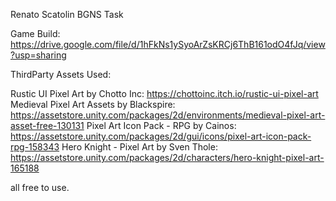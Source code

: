 Renato Scatolin BGNS Task

Game Build: https://drive.google.com/file/d/1hFkNs1ySyoArZsKRCj6ThB161odO4fJq/view?usp=sharing

ThirdParty Assets Used: 

Rustic UI Pixel Art by Chotto Inc: https://chottoinc.itch.io/rustic-ui-pixel-art
Medieval Pixel Art Assets by Blackspire: https://assetstore.unity.com/packages/2d/environments/medieval-pixel-art-asset-free-130131
Pixel Art Icon Pack - RPG by Cainos: https://assetstore.unity.com/packages/2d/gui/icons/pixel-art-icon-pack-rpg-158343
Hero Knight - Pixel Art by Sven Thole: https://assetstore.unity.com/packages/2d/characters/hero-knight-pixel-art-165188

all free to use.
